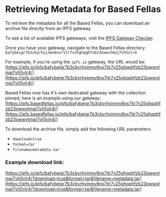# Retrieving Metadata for Based Fellas

To retrieve the metadata for all the Based Fellas, you can download an archive file directly from an IPFS gateway.

To see a list of available IPFS gateways, visit the [IPFS Gateway Checker](https://ipfs.github.io/public-gateway-checker/).

Once you have your gateway, navigate to the Based Fellas directory:
```bafybeigr7b3cbyrhyjnmv6nx7itr7v25ghqqhfzb23owwvtmaj7vh5vlr4```


For example, if you're using the `ipfs.io` gateway, the URL would be:
[https://ipfs.io/ipfs/bafybeigr7b3cbyrhyjnmv6nx7itr7v25ghqqhfzb23owwvtmaj7vh5vlr4/](https://ipfs.io/ipfs/bafybeigr7b3cbyrhyjnmv6nx7itr7v25ghqqhfzb23owwvtmaj7vh5vlr4/)


Based Fellas now has it's own dedicated gateway with the collection pinned, here is an example using our gateway:
[https://ipfs.basedfellas.io/ipfs/bafybeigr7b3cbyrhyjnmv6nx7itr7v25ghqqhfzb23owwvtmaj7vh5vlr4/](https://ipfs.basedfellas.io/ipfs/bafybeigr7b3cbyrhyjnmv6nx7itr7v25ghqqhfzb23owwvtmaj7vh5vlr4/)

To download the archive file, simply add the following URL parameters:
- `download=true`
- `format=tar`
- `filename=metadata.tar`

### Example download link:
[https://ipfs.io/ipfs/bafybeigr7b3cbyrhyjnmv6nx7itr7v25ghqqhfzb23owwvtmaj7vh5vlr4/?download=true&format=tar&filename=metadata.tar](https://ipfs.io/ipfs/bafybeigr7b3cbyrhyjnmv6nx7itr7v25ghqqhfzb23owwvtmaj7vh5vlr4/?download=true&format=tar&filename=metadata.tar)
